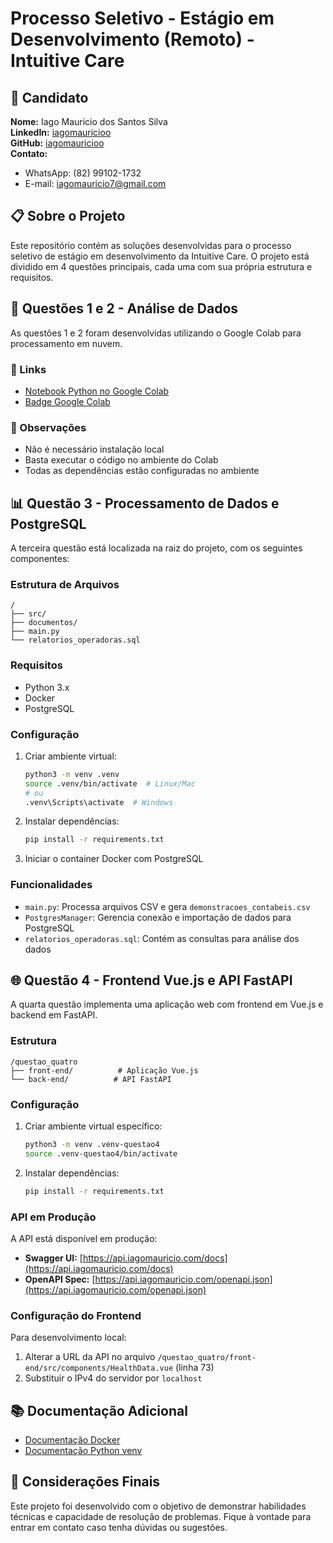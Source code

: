 # Processo Seletivo - Estágio em Desenvolvimento (Remoto) - Intuitive Care

## 👤 Candidato
**Nome:** Iago Mauricio dos Santos Silva  
**LinkedIn:** [iagomauricioo](https://www.linkedin.com/in/iagomauricioo/)  
**GitHub:** [iagomauricioo](https://github.com/iagomauricioo)  
**Contato:**  
- WhatsApp: (82) 99102-1732  
- E-mail: iagomauricio7@gmail.com

## 📋 Sobre o Projeto
Este repositório contém as soluções desenvolvidas para o processo seletivo de estágio em desenvolvimento da Intuitive Care. O projeto está dividido em 4 questões principais, cada uma com sua própria estrutura e requisitos.

## 🚀 Questões 1 e 2 - Análise de Dados
As questões 1 e 2 foram desenvolvidas utilizando o Google Colab para processamento em nuvem.

### 🔗 Links
- [Notebook Python no Google Colab](https://colab.research.google.com/drive/1Pq-1cBO6AIXMyY-JAn-PWqbUyN3mMrpF?usp=sharing)
- [Badge Google Colab](https://img.shields.io/badge/Google%20Colab-%23F9A825.svg?style=for-the-badge&logo=googlecolab&logoColor=white)

### 📝 Observações
- Não é necessário instalação local
- Basta executar o código no ambiente do Colab
- Todas as dependências estão configuradas no ambiente

## 📊 Questão 3 - Processamento de Dados e PostgreSQL
A terceira questão está localizada na raiz do projeto, com os seguintes componentes:

### Estrutura de Arquivos
```
/
├── src/
├── documentos/
├── main.py
└── relatorios_operadoras.sql
```

### Requisitos
- Python 3.x
- Docker
- PostgreSQL

### Configuração
1. Criar ambiente virtual:
   ```bash
   python3 -m venv .venv
   source .venv/bin/activate  # Linux/Mac
   # ou
   .venv\Scripts\activate  # Windows
   ```

2. Instalar dependências:
   ```bash
   pip install -r requirements.txt
   ```

3. Iniciar o container Docker com PostgreSQL

### Funcionalidades
- `main.py`: Processa arquivos CSV e gera `demonstracoes_contabeis.csv`
- `PostgresManager`: Gerencia conexão e importação de dados para PostgreSQL
- `relatorios_operadoras.sql`: Contém as consultas para análise dos dados

## 🌐 Questão 4 - Frontend Vue.js e API FastAPI
A quarta questão implementa uma aplicação web com frontend em Vue.js e backend em FastAPI.

### Estrutura
```
/questao_quatro
├── front-end/          # Aplicação Vue.js
└── back-end/          # API FastAPI
```

### Configuração
1. Criar ambiente virtual específico:
   ```bash
   python3 -m venv .venv-questao4
   source .venv-questao4/bin/activate
   ```

2. Instalar dependências:
   ```bash
   pip install -r requirements.txt
   ```

### API em Produção
A API está disponível em produção:
- **Swagger UI:** [https://api.iagomauricio.com/docs](https://api.iagomauricio.com/docs)
- **OpenAPI Spec:** [https://api.iagomauricio.com/openapi.json](https://api.iagomauricio.com/openapi.json)

### Configuração do Frontend
Para desenvolvimento local:
1. Alterar a URL da API no arquivo `/questao_quatro/front-end/src/components/HealthData.vue` (linha 73)
2. Substituir o IPv4 do servidor por `localhost`

## 📚 Documentação Adicional
- [Documentação Docker](https://docs.docker.com/engine/install/)
- [Documentação Python venv](https://docs.python.org/3/library/venv.html)

## 🤝 Considerações Finais
Este projeto foi desenvolvido com o objetivo de demonstrar habilidades técnicas e capacidade de resolução de problemas. Fique à vontade para entrar em contato caso tenha dúvidas ou sugestões.